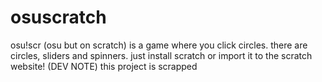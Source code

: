 # osuscratch
osu!scr (osu but on scratch) is a game where you click circles.
there are circles, sliders and spinners.
just install scratch or import it to the scratch website!
(DEV NOTE) this project is scrapped
